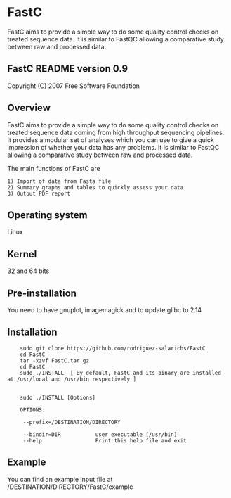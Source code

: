 # FastC
FastC aims to provide a simple way to do some quality control checks on treated sequence data. It is similar to FastQC allowing a comparative study between raw and processed data.


FastC README version 0.9
------------------------

Copyright (C) 2007 Free Software Foundation


Overview
--------

FastC aims to provide a simple way to do some quality control checks on treated sequence data coming from high throughput sequencing pipelines. It provides a modular set of analyses which you can use to give a quick impression of whether your data has any problems. It is similar to FastQC allowing a comparative study between raw and processed data.

The main functions of FastC are

    1) Import of data from Fasta file
    2) Summary graphs and tables to quickly assess your data
    3) Output PDF report


Operating system
----------------
Linux


Kernel
------
32 and 64 bits


Pre-installation
----------------

You need to have gnuplot, imagemagick and to update glibc to 2.14


Installation
------------
        sudo git clone https://github.com/rodriguez-salarichs/FastC
        cd FastC
        tar -xzvf FastC.tar.gz
        cd FastC
        sudo ./INSTALL  [ By default, FastC and its binary are installed at /usr/local and /usr/bin respectively ]
        
        
        sudo ./INSTALL [Options]

        OPTIONS:

         --prefix=/DESTINATION/DIRECTORY

         --bindir=DIR           user executable [/usr/bin]
         --help                 Print this help file and exit


Example
-------

You can find an example input file at /DESTINATION/DIRECTORY/FastC/example

